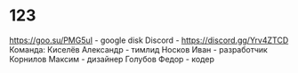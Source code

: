 # 123
https://goo.su/PMG5uI - google disk
Discord - https://discord.gg/Yrv4ZTCD
Команда:
Киселёв Александр - тимлид
Носков Иван - разработчик
Корнилов Максим - дизайнер
Голубов Федор - кодер
